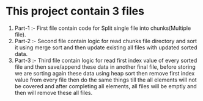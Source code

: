# This project contain 3 files
  1. Part-1 :- First file contain code for Split single file into chunks(Multiple file).
  2. Part-2 :- Second file contain logic for read chunks file directory and sort it using merge sort and then update existing all files with updated sorted data.
  3. Part-3 :- Third file contain logic for read first index value of every sorted file and then save/append these data in another final file, before storing 
                we are sorting again these data using heap sort then remove first index value
                from every file then do the same things till the all elements will not be covered and after completing all elements, all files will be emptly and then 
                will remove these all files.
                
